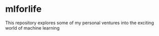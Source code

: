 # mlforlife
This repository explores some of my personal ventures into the exciting world of machine learning
